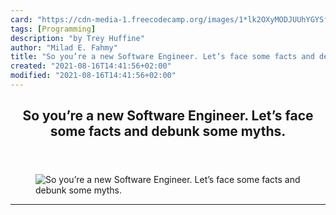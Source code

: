 ```yaml
---
card: "https://cdn-media-1.freecodecamp.org/images/1*lk2OXyMODJUUhYGYSff2Yg.jpeg"
tags: [Programming]
description: "by Trey Huffine"
author: "Milad E. Fahmy"
title: "So you’re a new Software Engineer. Let’s face some facts and debunk some myths."
created: "2021-08-16T14:41:56+02:00"
modified: "2021-08-16T14:41:56+02:00"
---
```

<div class="site-wrapper">
<main id="site-main" class="site-main outer">
<div class="inner">
<article class="post-full post tag-programming tag-tech tag-web-development tag-life-lessons tag-software-development ">
<header class="post-full-header">
<h1 class="post-full-title">So you’re a new Software Engineer. Let’s face some facts and debunk some myths.</h1>
</header>
<figure class="post-full-image">
<picture>
<source media="(max-width: 700px)" sizes="1px" srcset="data:image/gif;base64,R0lGODlhAQABAIAAAAAAAP///yH5BAEAAAAALAAAAAABAAEAAAIBRAA7 1w">
<source media="(min-width: 701px)" sizes="(max-width: 800px) 400px,
(max-width: 1170px) 700px,
1400px" srcset="https://cdn-media-1.freecodecamp.org/images/1*lk2OXyMODJUUhYGYSff2Yg.jpeg 300w,
https://cdn-media-1.freecodecamp.org/images/1*lk2OXyMODJUUhYGYSff2Yg.jpeg 600w,
https://cdn-media-1.freecodecamp.org/images/1*lk2OXyMODJUUhYGYSff2Yg.jpeg 1000w,
https://cdn-media-1.freecodecamp.org/images/1*lk2OXyMODJUUhYGYSff2Yg.jpeg 2000w">
<img onerror="this.style.display='none'" src="https://cdn-media-1.freecodecamp.org/images/1*lk2OXyMODJUUhYGYSff2Yg.jpeg" alt="So you’re a new Software Engineer. Let’s face some facts and debunk some myths.">
</picture>
</figure>
<section class="post-full-content">
<div class="post-content medium-migrated-article">
</div>
<hr>
</section>
</article>
</div>
</main>
</div>
<!-- Google Tag Manager (noscript) -->
<!-- End Google Tag Manager (noscript) -->
